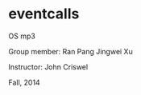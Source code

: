 eventcalls
==========

OS mp3

Group member:
Ran Pang 
Jingwei Xu

Instructor:
John Criswel

Fall, 2014


